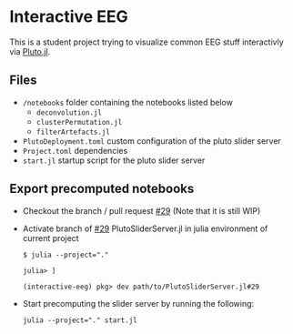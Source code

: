 # Interactive EEG
This is a student project trying to visualize common EEG stuff interactivly via [Pluto.jl](https://github.com/llips/Pluto.jl).

## **Files**
- ``/notebooks`` folder containing the notebooks listed below
    - ``deconvolution.jl``
    - ``clusterPermutation.jl``
    - ``filterArtefacts.jl``
- ``PlutoDeployment.toml`` custom configuration of the pluto slider server
- ``Project.toml`` dependencies
- ``start.jl`` startup script for the pluto slider server

## **Export precomputed notebooks**
- Checkout the branch / pull request [#29](https://github.com/JuliaPluto/PlutoSliderServer.jl/pull/29) (Note that it is still WIP)

- Activate branch of [#29](https://github.com/JuliaPluto/PlutoSliderServer.jl/pull/29) PlutoSliderServer.jl in julia environment of current project 
    ```console
    $ julia --project="."
    ```
    ```console
    julia> ]
    ```
    ```console
    (interactive-eeg) pkg> dev path/to/PlutoSliderServer.jl#29
    ```

- Start precomputing the slider server by running the following:
    ```console
    julia --project="." start.jl
    ```